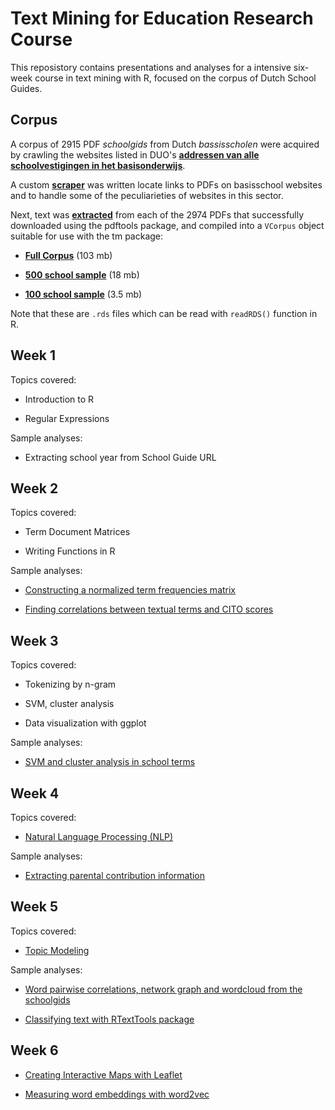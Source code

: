 # Text Mining for Education Research Course

This reposistory contains presentations and analyses for a intensive six-week course in
text mining with R, focused on the corpus of Dutch School Guides.

## Corpus

A corpus of 2915 PDF _schoolgids_ from Dutch _bassisscholen_ were acquired by crawling the 
websites listed in DUO's [**addressen van alle schoolvestigingen in het basisonderwijs**](https://duo.nl/open_onderwijsdata/databestanden/po/adressen/adressen-po-3.jsp).

A custom [**scraper**](corpus/crawl-funs.R) was written locate links to PDFs on basisschool websites and 
to handle some of the peculiarieties of websites in this sector.

Next, text was [**extracted**](corpus/extractText.R) from each of the 2974 PDFs that successfully downloaded using the pdftools package, and compiled into a `VCorpus` object suitable for use with the tm package:

* [**Full Corpus**](https://storage.googleapis.com/schoolgids/schoolgids2017v4/schoolgids2017v4.rds) (103 mb)

* [**500 school sample**](https://storage.googleapis.com/schoolgids/schoolgids2017v4/schoolgids2017v4_500.rds) (18 mb)

* [**100 school sample**](https://storage.googleapis.com/schoolgids/schoolgids2017v4/schoolgids2017v4_100.rds) (3.5 mb)

Note that these are `.rds` files which can be read with `readRDS()` function in R.

## Week 1

Topics covered:

* Introduction to R

* Regular Expressions

Sample analyses:

* Extracting school year from School Guide URL

## Week 2

Topics covered:

* Term Document Matrices

* Writing Functions in R

Sample analyses:

* [Constructing a normalized term frequencies matrix](week2/term-frequencies.md)

* [Finding correlations between textual terms and CITO scores](week2/correlations_cito.md)

## Week 3

Topics covered:

* Tokenizing by n-gram

* SVM, cluster analysis

* Data visualization with ggplot

Sample analyses:

* [SVM and cluster analysis in school terms](week3/ml_school_terms.md)

## Week 4

Topics covered:

* [Natural Language Processing (NLP)](week4/intro_nlp.md)

Sample analyses:

* [Extracting parental contribution information](week4/ouderbijdrage.Rmd)

## Week 5

Topics covered:

* [Topic Modeling](week5/topic_modeling.md)

Sample analyses:

* [Word pairwise correlations, network graph and wordcloud from the schoolgids](week5/word_correlations.md)

* [Classifying text with RTextTools package](week5/RTextTools.md)

## Week 6

* [Creating Interactive Maps with Leaflet](week6/interactiveMaps.Rmd)

* [Measuring word embeddings with word2vec](week6/word2vec.Rmd)


